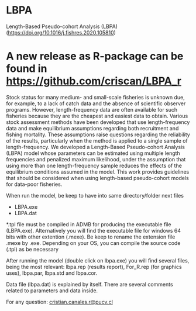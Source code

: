 # LBPA
Length-Based Pseudo-cohort Analysis (LBPA)
(https://doi.org/10.1016/j.fishres.2020.105810)

# A new release as R-package can be found in https://github.com/criscan/LBPA_r

Stock status for many medium- and small-scale fisheries is unknown due, for example, to a lack of catch data and
the absence of scientific observer programs. However, length-frequency data are often available for such fisheries
because they are the cheapest and easiest data to obtain. Various stock assessment methods have been developed
that use length-frequency data and make equilibrium assumptions regarding both recruitment and fishing
mortality. These assumptions raise questions regarding the reliability of the results, particularly when the
method is applied to a single sample of length-frequency. We developed a Length-Based Pseudo-cohort Analysis
(LBPA) model whose parameters can be estimated using multiple length frequencies and penalized maximum
likelihood, under the assumption that using more than one length-frequency sample reduces the effects of the
equilibrium conditions assumed in the model. This work provides guidelines that should
be considered when using length-based pseudo-cohort models for data-poor fisheries.

When run the model, be keep to have into same directory/folder next files

- LBPA.exe
- LBPA.dat

*.tpl file must be compiled in ADMB for producing the executable file (LBPA.exe). Alternatively you will find the executable file for windows 64 bits with other extention (.mexe). Be keep to rename the extension file .mexe by .exe. Depending on your OS, you can compile the source code (.tpl) as be necessary

After running the model (double click on lbpa.exe) you will find several files, being the most relevant: lbpa.rep (results report), For_R.rep (for graphics uses), lbpa.par, lbpa.std and lbpa.cor.

Data file (lbpa.dat) is explained by itself. There are several comments related to parameters and data inside.

For any question: cristian.canales.r@pucv.cl
